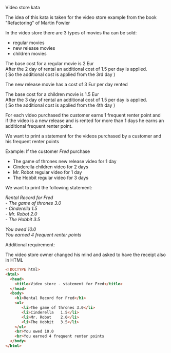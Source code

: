 
Video store kata

The idea of this kata is taken for the video store example from the book "Refactoring" of Martin Fowler  

In the video store there are 3 types of movies tha can be sold:  
- regular movies 
- new release movies 
- children movies

The base cost for a regular movie is 2 Eur  
After the 2 day of rental an additional cost of 1.5 per day is applied.   
( So the additional cost is applied from the 3rd day )  
  
The new release movie has a cost of 3 Eur per day rented  

The base cost for a children movie is 1.5 Eur  
After the 3 day of rental an additional cost of 1.5 per day is applied.   
( So the additional cost is applied from the 4th day )   
  
For each video purchased the customer earns 1 frequent renter point and  
if the video is a new release and is rented for more than 1 days he earns an additional frequent renter point.

We want to print a statement for the videos purchased by a customer and his frequent renter points 

Example: 
If the customer <i>Fred</i> purchase 
- The game of thrones new release video for 1 day
- Cinderella children video for 2 days
- Mr. Robot regular video for 1 day
- The Hobbit regular video for 3 days

We want to print the following statement:

<i>Rental Record for Fred</i>  
<i>- The game of thrones 3.0</i>   
<i>- Cinderella	1.5</i>   
<i>- Mr. Robot 2.0</i>  
<i>- The Hobbit	3.5</i>   


<i>You owed 10.0</i>   
<i>You earned 4 frequent renter points</i> 


Additional requirement: 

The video store owner changed his mind and asked to have the receipt also in HTML

```html
<!DOCTYPE html>
<html>
  <head>
    <title>Video store - statement for Fred</title>
  </head>
  <body>
    <h1>Rental Record for Fred</h1>
    <ul>
       <li>The game of thrones 3.0</li>
       <li>Cinderella	1.5</li>
       <li>Mr. Robot	2.0</li>
       <li>The Hobbit	3.5</li>
    </ul>
    <br>You owed 10.0
    <br>You earned 4 frequent renter points
  </body>
</html>
```
